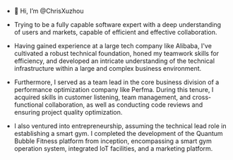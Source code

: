 - 👋 Hi, I’m @ChrisXuzhou
- Trying to be a fully capable software expert with a deep understanding of users and markets, capable of efficient and effective collaboration.

- Having gained experience at a large tech company like Alibaba, I've cultivated a robust technical foundation, honed my teamwork skills for efficiency, and developed an intricate understanding of the technical infrastructure within a large and complex business environment.

- Furthermore, I served as a team lead in the core business division of a performance optimization company like Perfma. During this tenure, I acquired skills in customer listening, team management, and cross-functional collaboration, as well as conducting code reviews and ensuring project quality optimization.

- I also ventured into entrepreneurship, assuming the technical lead role in establishing a smart gym. I completed the development of the Quantum Bubble Fitness platform from inception, encompassing a smart gym operation system, integrated IoT facilities, and a marketing platform.
